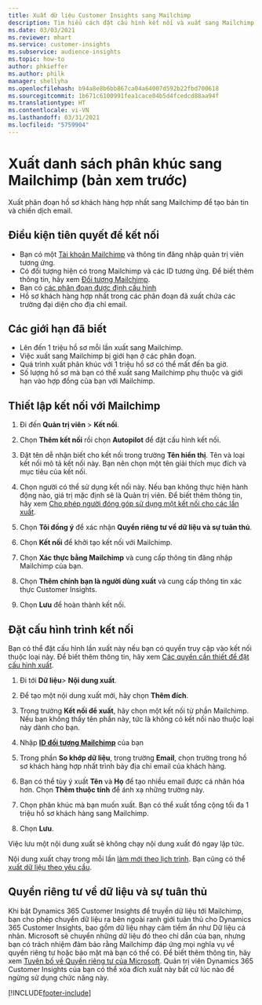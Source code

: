 ```yaml
---
title: Xuất dữ liệu Customer Insights sang Mailchimp
description: Tìm hiểu cách đặt cấu hình kết nối và xuất sang Mailchimp.
ms.date: 03/03/2021
ms.reviewer: mhart
ms.service: customer-insights
ms.subservice: audience-insights
ms.topic: how-to
author: phkieffer
ms.author: philk
manager: shellyha
ms.openlocfilehash: b94a8e8b6bb867ca04a64007d592b22fbd700618
ms.sourcegitcommit: 1b671c6100991fea1cace04b5d4fcedcd88aa94f
ms.translationtype: HT
ms.contentlocale: vi-VN
ms.lasthandoff: 03/31/2021
ms.locfileid: "5759904"
---
```

# <a name="export-segment-lists-to-mailchimp-preview"></a>Xuất danh sách phân khúc sang Mailchimp (bản xem trước)

Xuất phân đoạn hồ sơ khách hàng hợp nhất sang Mailchimp để tạo bản tin và chiến dịch email.

## <a name="prerequisites-for-connection"></a>Điều kiện tiên quyết để kết nối

-   Bạn có một [Tài khoản Mailchimp](https://mailchimp.com/) và thông tin đăng nhập quản trị viên tương ứng.
-   Có đối tượng hiện có trong Mailchimp và các ID tương ứng. Để biết thêm thông tin, hãy xem [Đối tượng Mailchimp](https://mailchimp.com/help/create-audience/).
-   Bạn có [các phân đoạn được định cấu hình](segments.md)
-   Hồ sơ khách hàng hợp nhất trong các phân đoạn đã xuất chứa các trường đại diện cho địa chỉ email.

## <a name="known-limitations"></a>Các giới hạn đã biết

- Lên đến 1 triệu hồ sơ mỗi lần xuất sang Mailchimp.
- Việc xuất sang Mailchimp bị giới hạn ở các phân đoạn.
- Quá trình xuất phân khúc với 1 triệu hồ sơ có thể mất đến ba giờ. 
- Số lượng hồ sơ mà bạn có thể xuất sang Mailchimp phụ thuộc và giới hạn vào hợp đồng của bạn với Mailchimp.

## <a name="set-up-connection-to-mailchimp"></a>Thiết lập kết nối với Mailchimp

1. Đi đến **Quản trị viên** > **Kết nối**.

1. Chọn **Thêm kết nối** rồi chọn **Autopilot** để đặt cấu hình kết nối.

1. Đặt tên dễ nhận biết cho kết nối trong trường **Tên hiển thị**. Tên và loại kết nối mô tả kết nối này. Bạn nên chọn một tên giải thích mục đích và mục tiêu của kết nối.

1. Chọn người có thể sử dụng kết nối này. Nếu bạn không thực hiện hành động nào, giá trị mặc định sẽ là Quản trị viên. Để biết thêm thông tin, hãy xem [Cho phép người đóng góp sử dụng một kết nối cho các lần xuất](connections.md#allow-contributors-to-use-a-connection-for-exports).

1. Chọn **Tôi đồng ý** để xác nhận **Quyền riêng tư về dữ liệu và sự tuân thủ**.

1. Chọn **Kết nối** để khởi tạo kết nối với Mailchimp.

1. Chọn **Xác thực bằng Mailchimp** và cung cấp thông tin đăng nhập Mailchimp của bạn.

1. Chọn **Thêm chính bạn là người dùng xuất** và cung cấp thông tin xác thực Customer Insights.

1. Chọn **Lưu** để hoàn thành kết nối. 

## <a name="configure-the-connector"></a>Đặt cấu hình trình kết nối

Bạn có thể đặt cấu hình lần xuất này nếu bạn có quyền truy cập vào kết nối thuộc loại này. Để biết thêm thông tin, hãy xem [Các quyền cần thiết để đặt cấu hình xuất](export-destinations.md#set-up-a-new-export).

1. Đi tới **Dữ liệu**> **Nội dung xuất**.

1. Để tạo một nội dung xuất mới, hãy chọn **Thêm đích**.

1. Trong trường **Kết nối để xuất**, hãy chọn một kết nối từ phần Mailchimp. Nếu bạn không thấy tên phần này, tức là không có kết nối nào thuộc loại này dành cho bạn.

1. Nhập **[ID đối tượng Mailchimp](https://mailchimp.com/help/find-audience-id/)** của bạn

3. Trong phần **So khớp dữ liệu**, trong trường **Email**, chọn trường trong hồ sơ khách hàng hợp nhất trình bày địa chỉ email của khách hàng. 

1. Bạn có thể tùy ý xuất **Tên** và **Họ** để tạo nhiều email được cá nhân hóa hơn. Chọn **Thêm thuộc tính** để ánh xạ những trường này.

1. Chọn phân khúc mà bạn muốn xuất. Bạn có thể xuất tổng cộng tối đa 1 triệu hồ sơ khách hàng sang Mailchimp.

1. Chọn **Lưu**.

Việc lưu một nội dung xuất sẽ không chạy nội dung xuất đó ngay lập tức.

Nội dung xuất chạy trong mỗi lần [làm mới theo lịch trình](system.md#schedule-tab). Bạn cũng có thể [xuất dữ liệu theo yêu cầu](export-destinations.md#run-exports-on-demand). 

## <a name="data-privacy-and-compliance"></a>Quyền riêng tư về dữ liệu và sự tuân thủ

Khi bật Dynamics 365 Customer Insights để truyền dữ liệu tới Mailchimp, bạn cho phép chuyển dữ liệu ra bên ngoài ranh giới tuân thủ cho Dynamics 365 Customer Insights, bao gồm dữ liệu nhạy cảm tiềm ẩn như Dữ liệu cá nhân. Microsoft sẽ chuyển những dữ liệu đó theo chỉ dẫn của bạn, nhưng bạn có trách nhiệm đảm bảo rằng Mailchimp đáp ứng mọi nghĩa vụ về quyền riêng tư hoặc bảo mật mà bạn có thể có. Để biết thêm thông tin, hãy xem [Tuyên bố về Quyền riêng tư của Microsoft](https://go.microsoft.com/fwlink/?linkid=396732).
Quản trị viên Dynamics 365 Customer Insights của bạn có thể xóa đích xuất này bất cứ lúc nào để ngừng sử dụng chức năng này.

[!INCLUDE[footer-include](../includes/footer-banner.md)]

